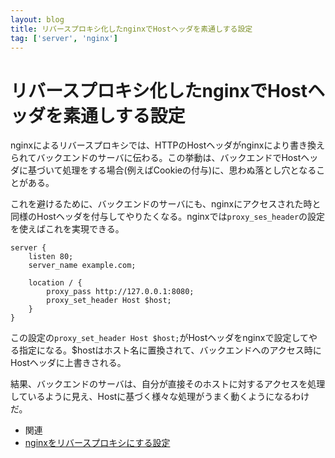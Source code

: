 ```yaml
---
layout: blog
title: リバースプロキシ化したnginxでHostヘッダを素通しする設定
tag: ['server', 'nginx']
---
```


# リバースプロキシ化したnginxでHostヘッダを素通しする設定


nginxによるリバースプロキシでは、HTTPのHostヘッダがnginxにより書き換えられてバックエンドのサーバに伝わる。この挙動は、バックエンドでHostヘッダに基づいて処理をする場合(例えばCookieの付与)に、思わぬ落とし穴となることがある。

これを避けるために、バックエンドのサーバにも、nginxにアクセスされた時と同様のHostヘッダを付与してやりたくなる。nginxでは`proxy_ses_header`の設定を使えばこれを実現できる。

~~~~
server {
	listen 80;
	server_name example.com;

	location / {
		proxy_pass http://127.0.0.1:8080;
		proxy_set_header Host $host;
	}
}
~~~~

この設定の`proxy_set_header Host $host;`がHostヘッダをnginxで設定してやる指定になる。$hostはホスト名に置換されて、バックエンドへのアクセス時にHostヘッダに上書きされる。

結果、バックエンドのサーバは、自分が直接そのホストに対するアクセスを処理しているように見え、Hostに基づく様々な処理がうまく動くようになるわけだ。

- 関連
 - [nginxをリバースプロキシにする設定](http://www.xmisao.com/2013/10/11/nginx-reverse-proxy.html)
